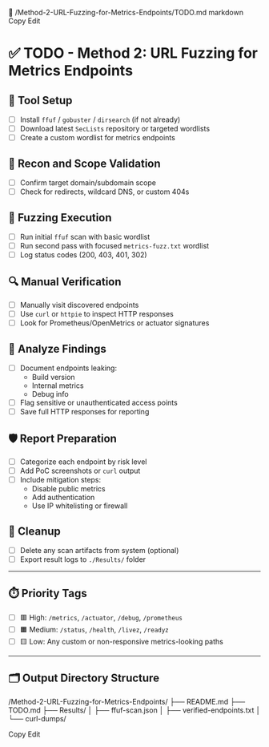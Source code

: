 📁 /Method-2-URL-Fuzzing-for-Metrics-Endpoints/TODO.md
markdown
Copy
Edit
# ✅ TODO - Method 2: URL Fuzzing for Metrics Endpoints

## 🔧 Tool Setup
- [ ] Install `ffuf` / `gobuster` / `dirsearch` (if not already)
- [ ] Download latest `SecLists` repository or targeted wordlists
- [ ] Create a custom wordlist for metrics endpoints

## 📂 Recon and Scope Validation
- [ ] Confirm target domain/subdomain scope
- [ ] Check for redirects, wildcard DNS, or custom 404s

## 🚀 Fuzzing Execution
- [ ] Run initial `ffuf` scan with basic wordlist
- [ ] Run second pass with focused `metrics-fuzz.txt` wordlist
- [ ] Log status codes (200, 403, 401, 302)

## 🔍 Manual Verification
- [ ] Manually visit discovered endpoints
- [ ] Use `curl` or `httpie` to inspect HTTP responses
- [ ] Look for Prometheus/OpenMetrics or actuator signatures

## 🧠 Analyze Findings
- [ ] Document endpoints leaking:
  - Build version
  - Internal metrics
  - Debug info
- [ ] Flag sensitive or unauthenticated access points
- [ ] Save full HTTP responses for reporting

## 🛡️ Report Preparation
- [ ] Categorize each endpoint by risk level
- [ ] Add PoC screenshots or `curl` output
- [ ] Include mitigation steps:
  - Disable public metrics
  - Add authentication
  - Use IP whitelisting or firewall

## 🧼 Cleanup
- [ ] Delete any scan artifacts from system (optional)
- [ ] Export result logs to `./Results/` folder

---

## ⏱️ Priority Tags

- [ ] 🟥 High: `/metrics`, `/actuator`, `/debug`, `/prometheus`
- [ ] 🟧 Medium: `/status`, `/health`, `/livez`, `/readyz`
- [ ] 🟨 Low: Any custom or non-responsive metrics-looking paths

---

## 🗂️ Output Directory Structure

/Method-2-URL-Fuzzing-for-Metrics-Endpoints/
├── README.md
├── TODO.md
├── Results/
│ ├── ffuf-scan.json
│ ├── verified-endpoints.txt
│ └── curl-dumps/

Copy
Edit
